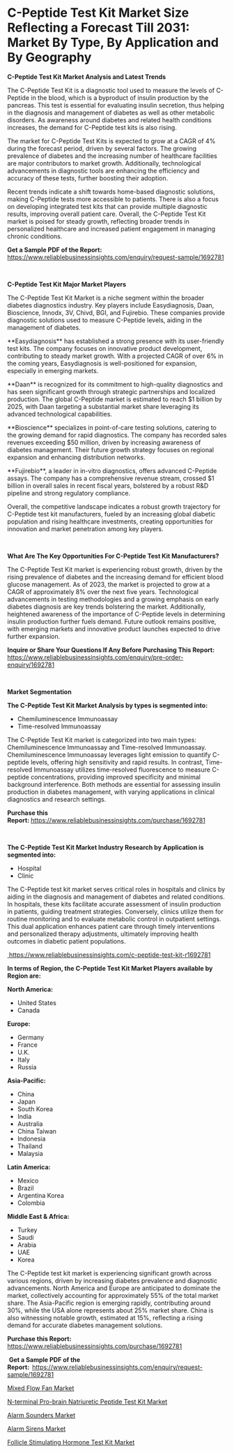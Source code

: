 <p><h1>C-Peptide Test Kit Market Size Reflecting a Forecast Till 2031: Market By Type, By Application and By Geography</h1></p><p><strong>C-Peptide Test Kit Market Analysis and Latest Trends</strong></p>
<p><p>The C-Peptide Test Kit is a diagnostic tool used to measure the levels of C-Peptide in the blood, which is a byproduct of insulin production by the pancreas. This test is essential for evaluating insulin secretion, thus helping in the diagnosis and management of diabetes as well as other metabolic disorders. As awareness around diabetes and related health conditions increases, the demand for C-Peptide test kits is also rising.</p><p>The market for C-Peptide Test Kits is expected to grow at a CAGR of 4% during the forecast period, driven by several factors. The growing prevalence of diabetes and the increasing number of healthcare facilities are major contributors to market growth. Additionally, technological advancements in diagnostic tools are enhancing the efficiency and accuracy of these tests, further boosting their adoption. </p><p>Recent trends indicate a shift towards home-based diagnostic solutions, making C-Peptide tests more accessible to patients. There is also a focus on developing integrated test kits that can provide multiple diagnostic results, improving overall patient care. Overall, the C-Peptide Test Kit market is poised for steady growth, reflecting broader trends in personalized healthcare and increased patient engagement in managing chronic conditions.</p></p>
<p><strong>Get a Sample PDF of the Report:&nbsp;</strong> <a href="https://www.reliablebusinessinsights.com/enquiry/request-sample/1692781?utm_campaign=97&utm_medium=2&utm_source=Github&utm_content=ia&utm_term=20102024&utm_id=c-peptide-test-kit">https://www.reliablebusinessinsights.com/enquiry/request-sample/1692781</a></p>
<p>&nbsp;</p>
<p><strong>C-Peptide Test Kit Major Market Players</strong></p>
<p><p>The C-Peptide Test Kit Market is a niche segment within the broader diabetes diagnostics industry. Key players include Easydiagnosis, Daan, Bioscience, Innodx, 3V, Chivd, BGI, and Fujirebio. These companies provide diagnostic solutions used to measure C-Peptide levels, aiding in the management of diabetes.</p><p>**Easydiagnosis** has established a strong presence with its user-friendly test kits. The company focuses on innovative product development, contributing to steady market growth. With a projected CAGR of over 6% in the coming years, Easydiagnosis is well-positioned for expansion, especially in emerging markets.</p><p>**Daan** is recognized for its commitment to high-quality diagnostics and has seen significant growth through strategic partnerships and localized production. The global C-Peptide market is estimated to reach $1 billion by 2025, with Daan targeting a substantial market share leveraging its advanced technological capabilities.</p><p>**Bioscience** specializes in point-of-care testing solutions, catering to the growing demand for rapid diagnostics. The company has recorded sales revenues exceeding $50 million, driven by increasing awareness of diabetes management. Their future growth strategy focuses on regional expansion and enhancing distribution networks.</p><p>**Fujirebio**, a leader in in-vitro diagnostics, offers advanced C-Peptide assays. The company has a comprehensive revenue stream, crossed $1 billion in overall sales in recent fiscal years, bolstered by a robust R&D pipeline and strong regulatory compliance.</p><p>Overall, the competitive landscape indicates a robust growth trajectory for C-Peptide test kit manufacturers, fueled by an increasing global diabetic population and rising healthcare investments, creating opportunities for innovation and market penetration among key players.</p></p>
<p>&nbsp;</p>
<p><strong>What Are The Key Opportunities For C-Peptide Test Kit Manufacturers?</strong></p>
<p><p>The C-Peptide Test Kit market is experiencing robust growth, driven by the rising prevalence of diabetes and the increasing demand for efficient blood glucose management. As of 2023, the market is projected to grow at a CAGR of approximately 8% over the next five years. Technological advancements in testing methodologies and a growing emphasis on early diabetes diagnosis are key trends bolstering the market. Additionally, heightened awareness of the importance of C-Peptide levels in determining insulin production further fuels demand. Future outlook remains positive, with emerging markets and innovative product launches expected to drive further expansion.</p></p>
<p><strong>Inquire or Share Your Questions If Any Before Purchasing This Report:</strong> <a href="https://www.reliablebusinessinsights.com/enquiry/pre-order-enquiry/1692781?utm_campaign=97&utm_medium=2&utm_source=Github&utm_content=ia&utm_term=20102024&utm_id=c-peptide-test-kit">https://www.reliablebusinessinsights.com/enquiry/pre-order-enquiry/1692781</a></p>
<p>&nbsp;</p>
<p><strong>Market Segmentation</strong></p>
<p><strong>The C-Peptide Test Kit Market Analysis by types is segmented into:</strong></p>
<p><ul><li>Chemiluminescence Immunoassay</li><li>Time-resolved Immunoassay</li></ul></p>
<p><p>The C-Peptide Test Kit market is categorized into two main types: Chemiluminescence Immunoassay and Time-resolved Immunoassay. Chemiluminescence Immunoassay leverages light emission to quantify C-peptide levels, offering high sensitivity and rapid results. In contrast, Time-resolved Immunoassay utilizes time-resolved fluorescence to measure C-peptide concentrations, providing improved specificity and minimal background interference. Both methods are essential for assessing insulin production in diabetes management, with varying applications in clinical diagnostics and research settings.</p></p>
<p><strong>Purchase this Report:&nbsp;</strong><a href="https://www.reliablebusinessinsights.com/purchase/1692781?utm_campaign=97&utm_medium=2&utm_source=Github&utm_content=ia&utm_term=20102024&utm_id=c-peptide-test-kit">https://www.reliablebusinessinsights.com/purchase/1692781</a></p>
<p>&nbsp;</p>
<p><strong>The C-Peptide Test Kit Market Industry Research by Application is segmented into:</strong></p>
<p><ul><li>Hospital</li><li>Clinic</li></ul></p>
<p><p>The C-Peptide test kit market serves critical roles in hospitals and clinics by aiding in the diagnosis and management of diabetes and related conditions. In hospitals, these kits facilitate accurate assessment of insulin production in patients, guiding treatment strategies. Conversely, clinics utilize them for routine monitoring and to evaluate metabolic control in outpatient settings. This dual application enhances patient care through timely interventions and personalized therapy adjustments, ultimately improving health outcomes in diabetic patient populations.</p></p>
<p><a href="https://www.reliablebusinessinsights.com/c-peptide-test-kit-r1692781?utm_campaign=97&utm_medium=2&utm_source=Github&utm_content=ia&utm_term=20102024&utm_id=c-peptide-test-kit">&nbsp;https://www.reliablebusinessinsights.com/c-peptide-test-kit-r1692781</a></p>
<p><strong>In terms of Region, the C-Peptide Test Kit Market Players available by Region are:</strong></p>
<p>
    <p> <strong> North America: </strong>
        <ul>
            <li>United States</li>
            <li>Canada</li>
        </ul>
        </p> 
    <p> <strong> Europe: </strong>
        <ul>
            <li>Germany</li>
            <li>France</li>
            <li>U.K.</li>
            <li>Italy</li>
            <li>Russia</li>
        </ul>
        </p> 
    <p> <strong> Asia-Pacific: </strong>
        <ul>
            <li>China</li>
            <li>Japan</li>
            <li>South Korea</li>
            <li>India</li>
            <li>Australia</li>
            <li>China Taiwan</li>
            <li>Indonesia</li>
            <li>Thailand</li>
            <li>Malaysia</li>
        </ul>
        </p> 
    <p> <strong> Latin America: </strong>
        <ul>
            <li>Mexico</li>
            <li>Brazil</li>
            <li>Argentina Korea</li>
            <li>Colombia</li>
        </ul>
        </p> 
    <p> <strong> Middle East & Africa: </strong>
        <ul>
            <li>Turkey</li>
            <li>Saudi</li>
            <li>Arabia</li>
            <li>UAE</li>
            <li>Korea</li>
        </ul>
    </p>
    </p>
<p><p>The C-Peptide test kit market is experiencing significant growth across various regions, driven by increasing diabetes prevalence and diagnostic advancements. North America and Europe are anticipated to dominate the market, collectively accounting for approximately 55% of the total market share. The Asia-Pacific region is emerging rapidly, contributing around 30%, while the USA alone represents about 25% market share. China is also witnessing notable growth, estimated at 15%, reflecting a rising demand for accurate diabetes management solutions.</p></p>
<p><strong>Purchase this Report: </strong><a href="https://www.reliablebusinessinsights.com/purchase/1692781?utm_campaign=97&utm_medium=2&utm_source=Github&utm_content=ia&utm_term=20102024&utm_id=c-peptide-test-kit">https://www.reliablebusinessinsights.com/purchase/1692781</a></p>
<p>&nbsp;<strong>Get a Sample PDF of the Report:&nbsp;&nbsp;</strong><a href="https://www.reliablebusinessinsights.com/enquiry/request-sample/1692781?utm_campaign=97&utm_medium=2&utm_source=Github&utm_content=ia&utm_term=20102024&utm_id=c-peptide-test-kit">https://www.reliablebusinessinsights.com/enquiry/request-sample/1692781</a></p>
<p><strong></strong></p>
<p><p><a href="https://www.linkedin.com/pulse/key-drivers-mixed-flow-fan-market-trends-future-outlook-2024-2031-ue6ve?utm_campaign=97&utm_medium=2&utm_source=Github&utm_content=ia&utm_term=20102024&utm_id=c-peptide-test-kit">Mixed Flow Fan Market</a></p><p><a href="https://github.com/shebaharrifx/Market-Research-Report-List-1/blob/main/n-terminal-pro-brain-natriuretic-peptide-test-kit-market.md?utm_campaign=97&utm_medium=2&utm_source=Github&utm_content=ia&utm_term=20102024&utm_id=c-peptide-test-kit">N-terminal Pro-brain Natriuretic Peptide Test Kit Market</a></p><p><a href="https://issuu.com/reportprime-2/docs/alarm-sounders-market-size-2030.ppt_cfbda7e4d4a5e8?utm_campaign=97&utm_medium=2&utm_source=Github&utm_content=ia&utm_term=20102024&utm_id=c-peptide-test-kit">Alarm Sounders Market</a></p><p><a href="https://issuu.com/reportprime-2/docs/alarm-sirens-market-size-2030.pptx_c6a76c446f61ab?utm_campaign=97&utm_medium=2&utm_source=Github&utm_content=ia&utm_term=20102024&utm_id=c-peptide-test-kit">Alarm Sirens Market</a></p><p><a href="https://github.com/yoreivesal/Market-Research-Report-List-1/blob/main/follicle-stimulating-hormone-test-kit-market.md?utm_campaign=97&utm_medium=2&utm_source=Github&utm_content=ia&utm_term=20102024&utm_id=c-peptide-test-kit">Follicle Stimulating Hormone Test Kit Market</a></p></p>